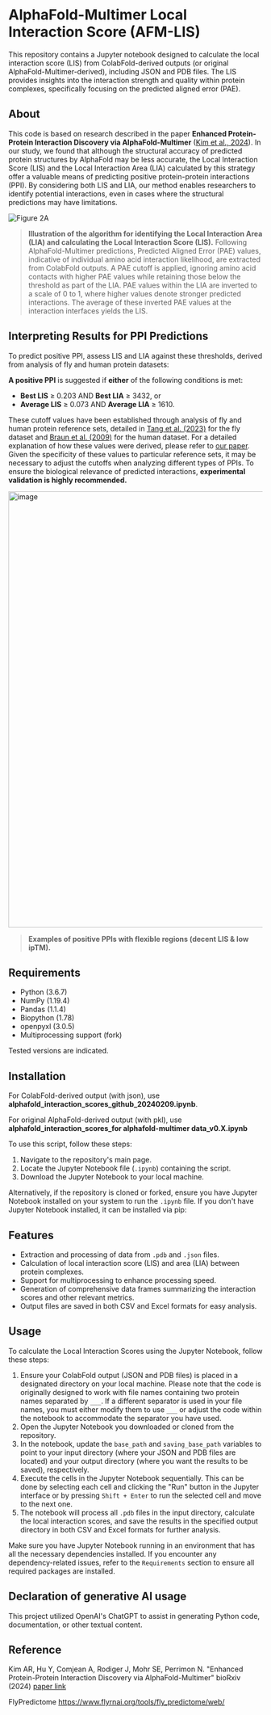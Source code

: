 # AlphaFold-Multimer Local Interaction Score (AFM-LIS)
This repository contains a Jupyter notebook designed to calculate the local interaction score (LIS) from ColabFold-derived outputs (or original AlphaFold-Multimer-derived), including JSON and PDB files. The LIS provides insights into the interaction strength and quality within protein complexes, specifically focusing on the predicted aligned error (PAE).

## About
This code is based on research described in the paper **Enhanced Protein-Protein Interaction Discovery via AlphaFold-Multimer** ([Kim et al., 2024](https://www.biorxiv.org/content/10.1101/2024.02.19.580970v1)). In our study, we found that although the structural accuracy of predicted protein structures by AlphaFold may be less accurate, the Local Interaction Score (LIS) and the Local Interaction Area (LIA) calculated by this strategy offer a valuable means of predicting positive protein-protein interactions (PPI). By considering both LIS and LIA, our method enables researchers to identify potential interactions, even in cases where the structural predictions may have limitations.

![Figure 2A](https://github.com/flyark/AFM-LIS/raw/main/Figure%202A.png)

> **Illustration of the algorithm for identifying the Local Interaction Area (LIA) and calculating the Local Interaction Score (LIS).** Following AlphaFold-Multimer predictions, Predicted Aligned Error (PAE) values, indicative of individual amino acid interaction likelihood, are extracted from ColabFold outputs. A PAE cutoff is applied, ignoring amino acid contacts with higher PAE values while retaining those below the threshold as part of the LIA. PAE values within the LIA are inverted to a scale of 0 to 1, where higher values denote stronger predicted interactions. The average of these inverted PAE values at the interaction interfaces yields the LIS.

## Interpreting Results for PPI Predictions

To predict positive PPI, assess LIS and LIA against these thresholds, derived from analysis of fly and human protein datasets:

**A positive PPI** is suggested if **either** of the following conditions is met:
- **Best LIS** ≥ 0.203 AND **Best LIA** ≥ 3432, or
- **Average LIS** ≥ 0.073 AND **Average LIA** ≥ 1610.

These cutoff values have been established through analysis of fly and human protein reference sets, detailed in [Tang et al. (2023)](https://www.nature.com/articles/s41467-023-37876-0) for the fly dataset and [Braun et al. (2009)](https://www.nature.com/articles/nmeth.1281) for the human dataset. For a detailed explanation of how these values were derived, please refer to [our paper](https://www.biorxiv.org/content/10.1101/2024.02.19.580970v1). Given the specificity of these values to particular reference sets, it may be necessary to adjust the cutoffs when analyzing different types of PPIs. To ensure the biological relevance of predicted interactions, **experimental validation is highly recommended.**









<img width="864" alt="image" src="https://github.com/flyark/AFM-LIS/assets/26104411/f4a2a5f5-4a8b-46f8-b1c9-e0feb5ba5557">

> **Examples of positive PPIs with flexible regions (decent LIS & low ipTM).**


## Requirements
- Python (3.6.7)
- NumPy (1.19.4)
- Pandas (1.1.4)
- Biopython (1.78)
- openpyxl (3.0.5)
- Multiprocessing support (fork)

Tested versions are indicated.

## Installation

For ColabFold-derived output (with json), use **alphafold_interaction_scores_github_20240209.ipynb**.

For original AlphaFold-derived output (with pkl), use **alphafold_interaction_scores_for alphafold-multimer data_v0.X.ipynb**

To use this script, follow these steps:

1. Navigate to the repository's main page.
2. Locate the Jupyter Notebook file (`.ipynb`) containing the script.
3. Download the Jupyter Notebook to your local machine.

Alternatively, if the repository is cloned or forked, ensure you have Jupyter Notebook installed on your system to run the `.ipynb` file. If you don't have Jupyter Notebook installed, it can be installed via pip:

## Features
- Extraction and processing of data from `.pdb` and `.json` files.
- Calculation of local interaction score (LIS) and area (LIA) between protein complexes.
- Support for multiprocessing to enhance processing speed.
- Generation of comprehensive data frames summarizing the interaction scores and other relevant metrics.
- Output files are saved in both CSV and Excel formats for easy analysis.

## Usage

To calculate the Local Interaction Scores using the Jupyter Notebook, follow these steps:

1. Ensure your ColabFold output (JSON and PDB files) is placed in a designated directory on your local machine. Please note that the code is originally designed to work with file names containing two protein names separated by `___`. If a different separator is used in your file names, you must either modify them to use `___` or adjust the code within the notebook to accommodate the separator you have used.
2. Open the Jupyter Notebook you downloaded or cloned from the repository.
3. In the notebook, update the `base_path` and `saving_base_path` variables to point to your input directory (where your JSON and PDB files are located) and your output directory (where you want the results to be saved), respectively.
4. Execute the cells in the Jupyter Notebook sequentially. This can be done by selecting each cell and clicking the "Run" button in the Jupyter interface or by pressing `Shift + Enter` to run the selected cell and move to the next one.
5. The notebook will process all `.pdb` files in the input directory, calculate the local interaction scores, and save the results in the specified output directory in both CSV and Excel formats for further analysis.

Make sure you have Jupyter Notebook running in an environment that has all the necessary dependencies installed. If you encounter any dependency-related issues, refer to the `Requirements` section to ensure all required packages are installed.

## Declaration of generative AI usage
This project utilized OpenAI's ChatGPT to assist in generating Python code, documentation, or other textual content.

## Reference

Kim AR, Hu Y, Comjean A, Rodiger J, Mohr SE, Perrimon N. "Enhanced Protein-Protein Interaction Discovery via AlphaFold-Multimer"
bioRxiv (2024) [paper link](https://www.biorxiv.org/content/10.1101/2024.02.19.580970v1)

FlyPredictome
https://www.flyrnai.org/tools/fly_predictome/web/
